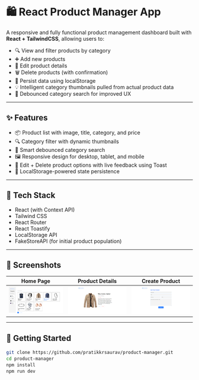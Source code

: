 # 🛍️ React Product Manager App

A responsive and fully functional product management dashboard built with **React + TailwindCSS**, allowing users to:

- 🔍 View and filter products by category
- ➕ Add new products
- 📝 Edit product details
- 🗑️ Delete products (with confirmation)
- 🔄 Persist data using localStorage
- 💡 Intelligent category thumbnails pulled from actual product data
- 🔎 Debounced category search for improved UX

---

## ✨ Features

- 📦 Product list with image, title, category, and price
- 🔍 Category filter with dynamic thumbnails
- 🧠 Smart debounced category search
- 🖼️ Responsive design for desktop, tablet, and mobile
- 🔧 Edit + Delete product options with live feedback using Toast
- 💾 LocalStorage-powered state persistence

---

## 🔧 Tech Stack

- React (with Context API)
- Tailwind CSS
- React Router
- React Toastify
- LocalStorage API
- FakeStoreAPI (for initial product population)

---

## 📸 Screenshots

| Home Page                             | Product Details                         | Create Product                        |
|--------------------------------------|----------------------------------------|--------------------------------------|
| ![home](src/assets/homepage.png)        | ![details](src/assets/Detailpage.png)     | ![create](src/assets/createpage.png)    |

---

## 🚀 Getting Started

```bash
git clone https://github.com/pratikkrsaurav/product-manager.git
cd product-manager
npm install
npm run dev

